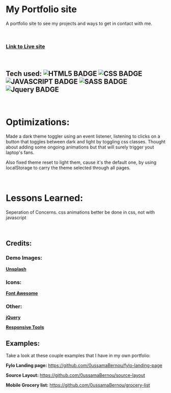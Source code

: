 # My Portfolio site

A portfolio site to see my projects and ways to get in contact with me.

<br>

### [**Link to Live site**](https://oussama-codes.netlify.app)

<br>

## Tech used: ![HTML5 BADGE](https://img.shields.io/static/v1?label=|&message=HTML5&color=23555f&style=plastic&logo=html5) ![CSS BADGE](https://img.shields.io/static/v1?label=|&message=CSS3&color=285f65&style=plastic&logo=css3) ![JAVASCRIPT BADGE](https://img.shields.io/static/v1?label=|&message=JAVASCRIPT&color=3c7f5d&style=plastic&logo=javascript) ![SASS BADGE](https://img.shields.io/static/v1?label=|&message=SASS&color=3c7f5d&style=plastic&logo=sass) ![Jquery BADGE](https://img.shields.io/static/v1?label=|&message=JQuery&color=3c7f5d&style=plastic&logo=jquery)

<br>

# Optimizations:

Made a dark theme toggler using an event listener, listening to clicks on a button that toggles between dark and light by toggling css classes.
Thought about adding some ongoing animations but that will surely trigger yout laptop's fans.

Also fixed theme reset to light them, cause it's the default one, by using localStorage to carry the theme selected through all pages.

<br>

# Lessons Learned:

Seperation of Concerns. css animations better be done in css, not with javascript

<br>

## Credits:

### Demo Images:

[**Unsplash**](https://unsplash.com)

### Icons:

[**Font Awesome**](https://fontawesome.io)

### Other:

[**jQuery**](https://jquery.com)

[**Responsive Tools**](github.com/ajlkn/responsive-tools)

## Examples:

Take a look at these couple examples that I have in my own portfolio:

**Fylo Landing page:** https://github.com/0ussamaBernou/fylo-landing-page

**Source Layout:** https://github.com/0ussamaBernou/source-layout

**Mobile Grocery list:** https://github.com/0ussamaBernou/grocery-list

